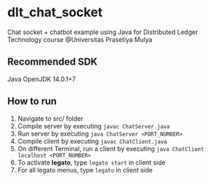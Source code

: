 # dlt_chat_socket
Chat socket + chatbot example using Java for Distributed Ledger Technology course @Universitas Prasetiya Mulya

## Recommended SDK
Java OpenJDK 14.0.1+7

## How to run
1. Navigate to src/ folder
2. Compile server by executing `javac ChatServer.java`
3. Run server by executing `java ChatServer <PORT_NUMBER>`
4. Compile client by executing `javac ChatClient.java`
5. On different Terminal, run a client by executing `java ChatClient localhost <PORT_NUMBER>`
6. To activate <strong>legato</strong>, type `legato start` in client side
7. For all legato menus, type `legato` in client side

